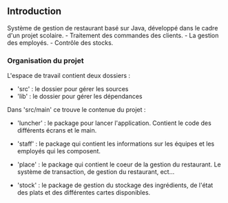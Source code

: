 ## Introduction

Système de gestion de restaurant basé sur Java, développé dans le cadre d'un projet scolaire.
    - Traitement des commandes des clients.
    - La gestion des employés.
    - Contrôle des stocks.


### Organisation du projet

L'espace de travail contient deux dossiers :

- 'src' : le dossier pour gérer les sources
- 'lib' : le dossier pour gérer les dépendances

Dans 'src/main' ce trouve le contenue du projet :

- 'luncher' : le package pour lancer l'application. Contient le code des différents écrans et le main.

- 'staff' : le package qui contient les informations sur les équipes et les employés qui les composent.

- 'place' : le package qui contient le coeur de la gestion du restaurant. Le système de transaction, de gestion du restaurant, ect...

- 'stock' : le package de gestion du stockage des ingrédients, de l'état des plats et des différentes cartes disponibles.
